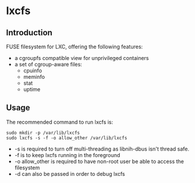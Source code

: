 # lxcfs

## Introduction
FUSE filesystem for LXC, offering the following features:
 - a cgroupfs compatible view for unprivileged containers
 - a set of cgroup-aware files:
   - cpuinfo
   - meminfo
   - stat
   - uptime

## Usage
The recommended command to run lxcfs is:

    sudo mkdir -p /var/lib/lxcfs
    sudo lxcfs -s -f -o allow_other /var/lib/lxcfs

 - -s is required to turn off multi-threading as libnih-dbus isn't thread safe.
 - -f is to keep lxcfs running in the foreground
 - -o allow\_other is required to have non-root user be able to access the filesystem
 - -d can also be passed in order to debug lxcfs
